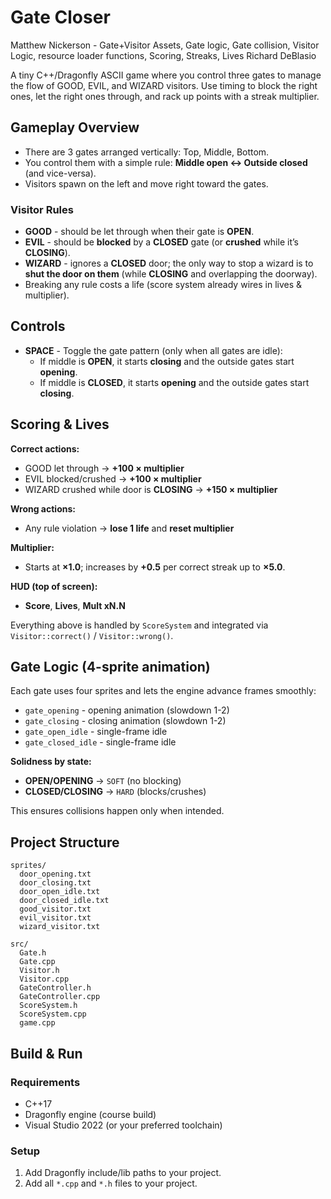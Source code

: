 
# Gate Closer
Matthew Nickerson - Gate+Visitor Assets, Gate logic, Gate collision, Visitor Logic, resource loader functions, Scoring, Streaks, Lives
Richard DeBlasio

A tiny C++/Dragonfly ASCII game where you control three gates to manage the flow of GOOD, EVIL, and WIZARD visitors. Use timing to block the right ones, let the right ones through, and rack up points with a streak multiplier.

## Gameplay Overview

- There are 3 gates arranged vertically: Top, Middle, Bottom.
- You control them with a simple rule: **Middle open <-> Outside closed** (and vice-versa).
- Visitors spawn on the left and move right toward the gates.

### Visitor Rules
- **GOOD** - should be let through when their gate is **OPEN**.
- **EVIL** - should be **blocked** by a **CLOSED** gate (or **crushed** while it’s **CLOSING**).
- **WIZARD** - ignores a **CLOSED** door; the only way to stop a wizard is to **shut the door on them** (while **CLOSING** and overlapping the doorway).
- Breaking any rule costs a life (score system already wires in lives & multiplier).

## Controls

- **SPACE** - Toggle the gate pattern (only when all gates are idle):
  - If middle is **OPEN**, it starts **closing** and the outside gates start **opening**.
  - If middle is **CLOSED**, it starts **opening** and the outside gates start **closing**.

## Scoring & Lives

**Correct actions:**
- GOOD let through -> **+100 × multiplier**
- EVIL blocked/crushed -> **+100 × multiplier**
- WIZARD crushed while door is **CLOSING** → **+150 × multiplier**

**Wrong actions:**
- Any rule violation -> **lose 1 life** and **reset multiplier**

**Multiplier:**
- Starts at **×1.0**; increases by **+0.5** per correct streak up to **×5.0**.

**HUD (top of screen):**
- **Score**, **Lives**, **Mult xN.N**

Everything above is handled by `ScoreSystem` and integrated via `Visitor::correct()` / `Visitor::wrong()`.

## Gate Logic (4-sprite animation)

Each gate uses four sprites and lets the engine advance frames smoothly:

- `gate_opening` - opening animation (slowdown 1-2)
- `gate_closing` - closing animation (slowdown 1-2)
- `gate_open_idle` - single-frame idle
- `gate_closed_idle` - single-frame idle

**Solidness by state:**
- **OPEN/OPENING** -> `SOFT` (no blocking)
- **CLOSED/CLOSING** -> `HARD` (blocks/crushes)

This ensures collisions happen only when intended.

## Project Structure

```text
sprites/
  door_opening.txt
  door_closing.txt
  door_open_idle.txt
  door_closed_idle.txt
  good_visitor.txt
  evil_visitor.txt
  wizard_visitor.txt

src/
  Gate.h
  Gate.cpp
  Visitor.h
  Visitor.cpp
  GateController.h
  GateController.cpp
  ScoreSystem.h
  ScoreSystem.cpp
  game.cpp
```

## Build & Run

### Requirements
- C++17
- Dragonfly engine (course build)
- Visual Studio 2022 (or your preferred toolchain)

### Setup
1. Add Dragonfly include/lib paths to your project.
2. Add all `*.cpp` and `*.h` files to your project.
